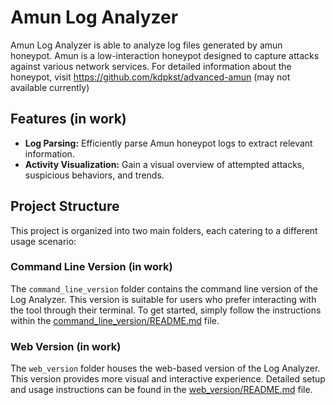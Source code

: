 # Amun Log Analyzer
Amun Log Analyzer is able to analyze log files generated by amun honeypot. Amun is a low-interaction honeypot designed to capture attacks against various network services. For detailed information about the honeypot, visit https://github.com/kdpkst/advanced-amun (may not available currently)

## Features (in work)

- **Log Parsing:** Efficiently parse Amun honeypot logs to extract relevant information.
- **Activity Visualization:** Gain a visual overview of attempted attacks, suspicious behaviors, and trends.

## Project Structure

This project is organized into two main folders, each catering to a different usage scenario:

### Command Line Version (in work)

The `command_line_version` folder contains the command line version of the Log Analyzer. This version is suitable for users who prefer interacting with the tool through their terminal. To get started, simply follow the instructions within the [command_line_version/README.md](command_line_version/README.md) file.

### Web Version (in work)

The `web_version` folder houses the web-based version of the Log Analyzer. This version provides more visual and interactive experience. Detailed setup and usage instructions can be found in the [web_version/README.md](web_version/README.md) file.

